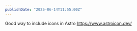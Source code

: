 ```yaml
---
publishDate: "2025-06-14T11:55:00Z"
---
```


Good way to include icons in Astro https://www.astroicon.dev/
